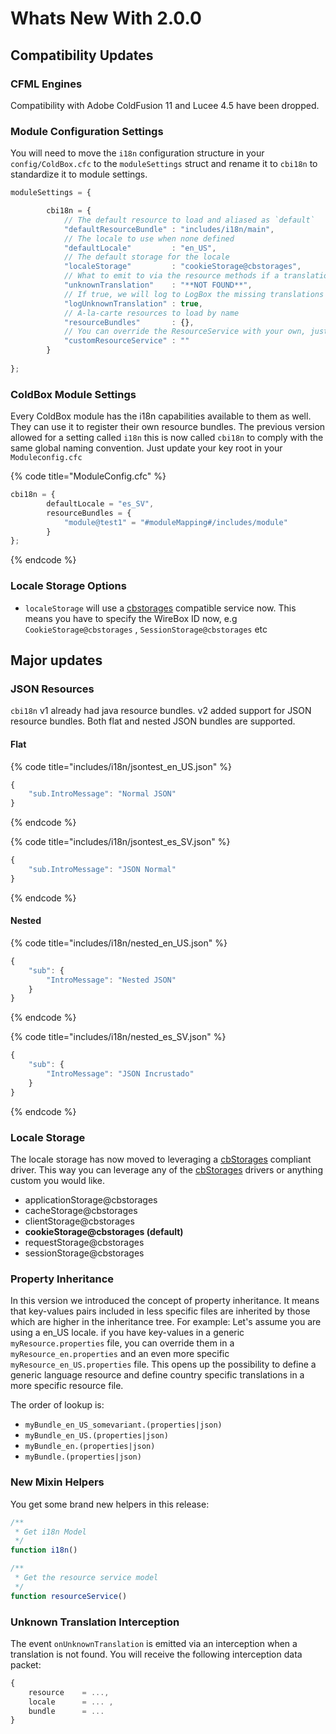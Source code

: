 # Whats New With 2.0.0

## Compatibility Updates

### CFML Engines

Compatibility with Adobe ColdFusion 11 and Lucee 4.5 have been dropped.

### Module Configuration Settings

You will need to move the `i18n` configuration structure in your `config/ColdBox.cfc` to the `moduleSettings` struct and rename it to `cbi18n` to standardize it to module settings.

```javascript
moduleSettings = {

		cbi18n = {
			// The default resource to load and aliased as `default`
			"defaultResourceBundle" : "includes/i18n/main",
			// The locale to use when none defined
			"defaultLocale"         : "en_US",
			// The default storage for the locale
			"localeStorage"         : "cookieStorage@cbstorages",
			// What to emit to via the resource methods if a translation is not found
			"unknownTranslation"    : "**NOT FOUND**",
			// If true, we will log to LogBox the missing translations
			"logUnknownTranslation" : true,
			// A-la-carte resources to load by name
			"resourceBundles"       : {},
			// You can override the ResourceService with your own, just add the WireBox ID
			"customResourceService" : ""
		}
		
};
```

### ColdBox Module Settings

Every ColdBox module has the i18n capabilities available to them as well.  They can use it to register their own resource bundles. The previous version allowed for a setting called `i18n` this is now called `cbi18n` to comply with the same global naming convention.  Just update your key root in your `Moduleconfig.cfc`

{% code title="ModuleConfig.cfc" %}
```javascript
cbi18n = {
		defaultLocale = "es_SV",
		resourceBundles = {
			"module@test1" = "#moduleMapping#/includes/module"
		}
};
```
{% endcode %}

### Locale Storage Options

* `localeStorage` will use a [cbstorages](https://www.forgebox.io/view/cbstorages) compatible service now. This means you have to specify the WireBox ID now, e.g `CookieStorage@cbstorages` , `SessionStorage@cbstorages` etc

## Major updates

### JSON Resources

`cbi18n` v1 already had java resource bundles. v2 added support for JSON resource bundles. Both flat and nested JSON bundles are supported.

#### Flat

{% code title="includes/i18n/jsontest\_en\_US.json" %}
```javascript
{
    "sub.IntroMessage": "Normal JSON"
}
```
{% endcode %}

{% code title="includes/i18n/jsontest\_es\_SV.json" %}
```javascript
{
    "sub.IntroMessage": "JSON Normal"
}
```
{% endcode %}

#### Nested

{% code title="includes/i18n/nested\_en\_US.json" %}
```javascript
{
    "sub": {
        "IntroMessage": "Nested JSON"
    }
}
```
{% endcode %}

{% code title="includes/i18n/nested\_es\_SV.json" %}
```javascript
{
    "sub": {
        "IntroMessage": "JSON Incrustado"
    }
}
```
{% endcode %}

### Locale Storage

The locale storage has now moved to leveraging a [cbStorages](https://www.forgebox.io/view/cbstorages?#description) compliant driver. This way you can leverage any of the [cbStorages](https://www.forgebox.io/view/cbstorages?#description) drivers or anything custom you would like.

* applicationStorage@cbstorages
* cacheStorage@cbstorages
* clientStorage@cbstorages
* **cookieStorage@cbstorages \(default\)**
* requestStorage@cbstorages
* sessionStorage@cbstorages

### Property Inheritance

In this version we introduced the concept of property inheritance. It means that key-values pairs included in less specific files are inherited by those which are higher in the inheritance tree. For example: Let's assume you are using a en\_US locale. if you have key-values in a generic `myResource.properties` file,  you can override them in a `myResource_en.properties` and an even more specific `myResource_en_US.properties` file.  This opens up the possibility to define a generic language resource and define country specific translations in a more specific resource file.

The order of lookup is:

* `myBundle_en_US_somevariant.(properties|json)`
* `myBundle_en_US.(properties|json)`
* `myBundle_en.(properties|json)`
* `myBundle.(properties|json)` 

### New Mixin Helpers

You get some brand new helpers in this release:

```javascript
/**
 * Get i18n Model
 */
function i18n()

/**
 * Get the resource service model
 */
function resourceService()
```

### Unknown Translation Interception

The event `onUnknownTranslation` is emitted via an interception when a translation is not found.  You will receive the following interception data packet:

```javascript
{ 
    resource 	= ..., 
    locale 		= ... , 
    bundle  	= ... 
}
```

 

